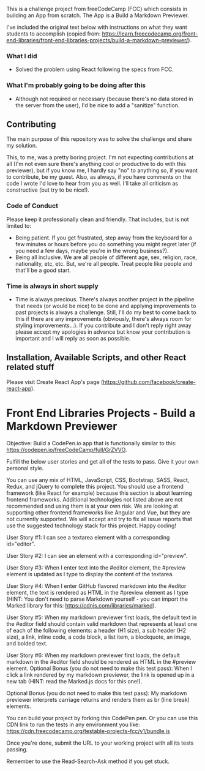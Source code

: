 This is a challenge project from freeCodeCamp (FCC) which consists in building an App from scratch. The App is a Build a Markdown Previewer.

I've included the original text below with instructions on what they want students to accomplish (copied from: https://learn.freecodecamp.org/front-end-libraries/front-end-libraries-projects/build-a-markdown-previewer/).

### What I did
* Solved the problem using React following the specs from FCC.

### What I'm probably going to be doing after this
* Although not required or necessary (because there's no data stored in the server from the user), I'd be nice to add a "sanitize" function.

##  Contributing
The main purpose of this repository was to solve the challenge and share my solution.

This, to me, was a pretty boring project. I'm not expecting contributions at all (I'm not even sure there's anything cool or productive to do with this previewer), but if you know me, I hardly say "no" to anything so, if you want to contribute, be my guest. Also, as always, if you have comments on the code I wrote I'd love to hear from you as well. I'll take all criticism as constructive (but try to be nice!).  

### Code of Conduct
Please keep it professionally clean and friendly. That includes, but is not limited to:
* Being patient. If you get frustrated, step away from the keyboard for a few minutes or hours before you do something you might regret later (if you need a few days, maybe you're in the wrong business?).
* Being all inclusive. We are all people of different age, sex, religion, race, nationality, etc, etc. But, we're all people. Treat people like people and that'll be a good start.

### Time is always in short supply
* Time is always precious. There's always another project in the pipeline that needs (or would be nice) to be done and applying improvements to past projects is always a challenge. Still, I'll do my best to come back to this if there are any improvements (obviously, there's always room for styling improvements...). If you contribute and I don't reply right away please accept my apologies in advance but know your contribution is important and I will reply as soon as possible.

## Installation, Available Scripts, and other React related stuff

Please visit Create React App's page (https://github.com/facebook/create-react-app).   

# Front End Libraries Projects - Build a Markdown Previewer
Objective: Build a CodePen.io app that is functionally similar to this: https://codepen.io/freeCodeCamp/full/GrZVVO.

Fulfill the below user stories and get all of the tests to pass. Give it your own personal style.

You can use any mix of HTML, JavaScript, CSS, Bootstrap, SASS, React, Redux, and jQuery to complete this project. You should use a frontend framework (like React for example) because this section is about learning frontend frameworks. Additional technologies not listed above are not recommended and using them is at your own risk. We are looking at supporting other frontend frameworks like Angular and Vue, but they are not currently supported. We will accept and try to fix all issue reports that use the suggested technology stack for this project. Happy coding!

User Story #1: I can see a textarea element with a corresponding id="editor".

User Story #2: I can see an element with a corresponding id="preview".

User Story #3: When I enter text into the #editor element, the #preview element is updated as I type to display the content of the textarea.

User Story #4: When I enter GitHub flavored markdown into the #editor element, the text is rendered as HTML in the #preview element as I type (HINT: You don't need to parse Markdown yourself - you can import the Marked library for this: https://cdnjs.com/libraries/marked).

User Story #5: When my markdown previewer first loads, the default text in the #editor field should contain valid markdown that represents at least one of each of the following elements: a header (H1 size), a sub header (H2 size), a link, inline code, a code block, a list item, a blockquote, an image, and bolded text.

User Story #6: When my markdown previewer first loads, the default markdown in the #editor field should be rendered as HTML in the #preview element.
Optional Bonus (you do not need to make this test pass): When I click a link rendered by my markdown previewer, the link is opened up in a new tab (HINT: read the Marked.js docs for this one!).

Optional Bonus (you do not need to make this test pass): My markdown previewer interprets carriage returns and renders them as br (line break) elements.

You can build your project by forking this CodePen pen. Or you can use this CDN link to run the tests in any environment you like: https://cdn.freecodecamp.org/testable-projects-fcc/v1/bundle.js

Once you're done, submit the URL to your working project with all its tests passing.

Remember to use the Read-Search-Ask method if you get stuck.
